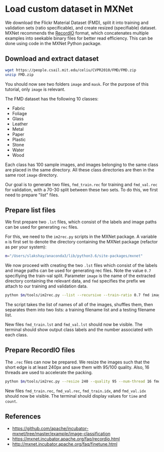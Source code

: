 # Load custom dataset in MXNet

We download the Flickr Material Dataset (FMD), split it into training and validation sets (ratio specificable), and create resized (specifiable) dataset. MXNet recommends the [RecordIO](http://mxnet.io/architecture/note_data_loading.html) format, which
concatenates multiple examples into seekable binary files for better read
efficiency. This can be done using code in the MXNet Python package.

## Download and extract dataset

   ```bash
  wget https://people.csail.mit.edu/celiu/CVPR2010/FMD/FMD.zip
  unzip FMD.zip
  ```
You should now see two folders `image` and `mask`. For the purpose of this tutorial, only `image` is relevant.


The FMD dataset has the following 10 classes:
- Fabric
- Foliage
- Glass
- Leather 
- Metal 
- Paper 
- Plastic 
- Stone 
- Water 
- Wood

Each class has 100 sample images, and images belonging to the same class are placed in
the same directory. All these class directories are then in the same root
`image` directory. 

Our goal is to generate two files, `fmd_train.rec` for
training and `fmd_val.rec` for validation, with a 70-30 split between these two sets. To do this, we first need to prepare "list" files.

## Prepare list files

We first prepare two `.lst` files, which consist of the labels and image paths can be used for generating `rec` files.

For this, we need to the `im2rec.py` scripts in the MXNet package. A variable `m` is first set to denote the directory containing the MXNet package (refactor as per your system):

  ```bash
  m="/Users/slakshay/anaconda3/lib/python3.6/site-packages/mxnet"
  ```

We now proceed with creating the two `.lst` files which consist of the labels and image paths can be used for generating rec files. Note the value `0.7` specifiying the train-val split. Parameter `image` is the name of the extracted directory containing the relevant data, and `fmd` specifies the prefix we attach to our training and validation data.

```bash
python $m/tools/im2rec.py --list --recursive --train-ratio 0.7 fmd image
```

The script takes the list of names of all of the images, shuffles them, then separates them into two lists: a training filename list and a testing filename list.

New files `fmd_train.lst` and `fmd_val.lst` should now be visible. The terminal should show output class labels and the number associated with each class.

## Prepare RecordIO files

The `.rec` files can now be prepared. We resize the images such that the short edge is at least 240px and save them with 95/100 quality. Also, 16 threads are used to accelerate the packing.

```bash
python $m/tools/im2rec.py --resize 240 --quality 95 --num-thread 16 fmd image
```

New files `fmd_train.rec`, `fmd_val.rec`, `fmd_train.idx`, and `fmd_val.idx` should now be visible. The terminal should display values for `time` and `count`.

## References

- https://github.com/apache/incubator-mxnet/tree/master/example/image-classification
- https://mxnet.incubator.apache.org/faq/recordio.html
- http://mxnet.incubator.apache.org/faq/finetune.html
